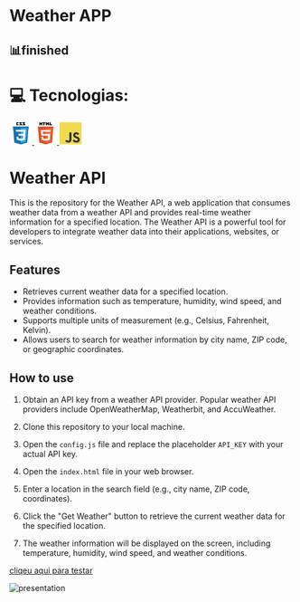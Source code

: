 
<h1> Weather APP </h1>
<h2>📊finished</h2>

# 💻 Tecnologias:
<a href="https://www.w3schools.com/css/" target="_blank" rel="noreferrer"> <img src="https://raw.githubusercontent.com/devicons/devicon/master/icons/css3/css3-original-wordmark.svg" alt="css3" width="40" height="40"/> </a> <a href="https://www.w3.org/html/" target="_blank" rel="noreferrer"> <img src="https://raw.githubusercontent.com/devicons/devicon/master/icons/html5/html5-original-wordmark.svg" alt="html5" width="40" height="40"/> </a> <a href="https://developer.mozilla.org/en-US/docs/Web/JavaScript" target="_blank" rel="noreferrer"> <img src="https://raw.githubusercontent.com/devicons/devicon/master/icons/javascript/javascript-original.svg" alt="javascript" width="40" height="40"/> </a>
# Weather API

This is the repository for the Weather API, a web application that consumes weather data from a weather API and provides real-time weather information for a specified location. The Weather API is a powerful tool for developers to integrate weather data into their applications, websites, or services.

## Features

- Retrieves current weather data for a specified location.
- Provides information such as temperature, humidity, wind speed, and weather conditions.
- Supports multiple units of measurement (e.g., Celsius, Fahrenheit, Kelvin).
- Allows users to search for weather information by city name, ZIP code, or geographic coordinates.

## How to use

1. Obtain an API key from a weather API provider. Popular weather API providers include OpenWeatherMap, Weatherbit, and AccuWeather.

2. Clone this repository to your local machine.

3. Open the `config.js` file and replace the placeholder `API_KEY` with your actual API key.

4. Open the `index.html` file in your web browser.

5. Enter a location in the search field (e.g., city name, ZIP code, coordinates).

6. Click the "Get Weather" button to retrieve the current weather data for the specified location.

7. The weather information will be displayed on the screen, including temperature, humidity, wind speed, and weather conditions.

<a href="https://weather-app-theta-two-22.vercel.app/"> cliqeu aqui para testar </a>

<img width="1276" alt="presentation" src="https://github.com/Guilhermefonseca2021/Weather-App/assets/92196697/f051f0fd-7ffa-4453-abb8-d80c7113d9de">

